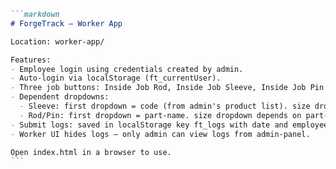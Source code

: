 ````markdown name=README.md
```markdown
# ForgeTrack — Worker App

Location: worker-app/

Features:
- Employee login using credentials created by admin.
- Auto-login via localStorage (ft_currentUser).
- Three job buttons: Inside Job Rod, Inside Job Sleeve, Inside Job Pin.
- Dependent dropdowns:
  - Sleeve: first dropdown = code (from admin's product list). size dropdown depends on selected code.
  - Rod/Pin: first dropdown = part-name. size dropdown depends on part-name.
- Submit logs: saved in localStorage key ft_logs with date and employee info.
- Worker UI hides logs — only admin can view logs from admin-panel.

Open index.html in a browser to use.
```
````
